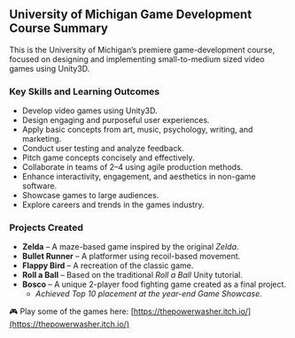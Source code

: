 ## University of Michigan Game Development Course Summary

This is the University of Michigan’s premiere game-development course, focused on designing and implementing small-to-medium sized video games using Unity3D.

### Key Skills and Learning Outcomes
- Develop video games using Unity3D.
- Design engaging and purposeful user experiences.
- Apply basic concepts from art, music, psychology, writing, and marketing.
- Conduct user testing and analyze feedback.
- Pitch game concepts concisely and effectively.
- Collaborate in teams of 2–4 using agile production methods.
- Enhance interactivity, engagement, and aesthetics in non-game software.
- Showcase games to large audiences.
- Explore careers and trends in the games industry.

### Projects Created
- **Zelda** – A maze-based game inspired by the original *Zelda*.
- **Bullet Runner** – A platformer using recoil-based movement.
- **Flappy Bird** – A recreation of the classic game.
- **Roll a Ball** – Based on the traditional *Roll a Ball* Unity tutorial.
- **Bosco** – A unique 2-player food fighting game created as a final project.
  - *Achieved Top 10 placement at the year-end Game Showcase.*

🎮 Play some of the games here: [https://thepowerwasher.itch.io/](https://thepowerwasher.itch.io/)

